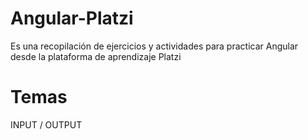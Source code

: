 # Angular-Platzi
Es una recopilación de ejercicios y actividades para practicar Angular desde la plataforma de aprendizaje Platzi
# Temas
INPUT /
OUTPUT
